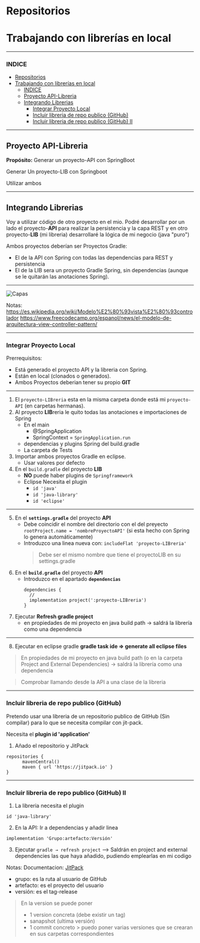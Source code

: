 # Repositorios

# Trabajando con librerías en local

---

### INDICE

- [Repositorios](#repositorios)
- [Trabajando con librerías en local](#trabajando-con-librerías-en-local)
    - [INDICE](#indice)
  - [Proyecto API-Libreria](#proyecto-api-libreria)
  - [Integrando Librerias](#integrando-librerias)
    - [Integrar Proyecto Local](#integrar-proyecto-local)
    - [Incluir libreria de repo publico (GitHub)](#incluir-libreria-de-repo-publico-github)
    - [Incluir libreria de repo publico (GitHub) II](#incluir-libreria-de-repo-publico-github-ii)

---

## Proyecto API-Libreria

**Propósito:**
Generar un proyecto-API con SpringBoot

Generar Un proyecto-LIB con Springboot

Utilizar ambos

---

## Integrando Librerias

Voy a utilizar código de otro proyecto en el mio. Podré desarrollar por un lado el proyecto-**API** para realizar la persistencia y la capa REST y en otro proyecto-**LIB** (mi libreria) desarrollaré la lógica de mi negocio (java "puro")

Ambos proyectos deberían ser Proyectos Gradle:

- El de la API con Spring con todas las dependencias para REST y persistencia
- El de la LIB sera un proyecto Gradle Spring, sin dependencias (aunque se le quitarán las anotaciones Spring).

---


<img title="Capas" src="https://www.techopedia.com/images/uploads/3b108f50042e4c398169ec3fa43d9b94.png">

Notas:
https://es.wikipedia.org/wiki/Modelo%E2%80%93vista%E2%80%93controlador
https://www.freecodecamp.org/espanol/news/el-modelo-de-arquitectura-view-controller-pattern/


---

### Integrar Proyecto Local

Prerrequisitos:

- Está generado el proyecto API y la libreria con Spring.
- Están en local (clonados o generados).
- Ambos Proyectos deberian tener su propio **GIT**

---

1. El `proyecto-LIBreria` esta en la misma carpeta donde está mi `proyecto-API` (en carpetas hermanas).
2. Al proyecto **LIB**reria le quito todas las anotaciones e importaciones de Spring
   - En el main
     - @SpringApplication
     - SpringContext = `SpringApplication.run`
   - dependencias y plugins Spring del build.gradle
   - La carpeta de Tests
3. Importar ambos proyectos Gradle en eclipse.
   - Usar valores por defecto
4. En el `build.gradle` del proyecto **LIB**
   - **NO** puede haber plugins de `Springframework`
   - Eclipse Necesita el plugin
     - `id 'java'`
     - `id 'java-library'`
     - `id 'eclipse'`

---

5. En el **`settings.gradle`** del proyecto **API**
   - Debe coincidir el nombre del directorio con el del preyecto
     `rootProject.name = 'nombreProyectoAPI'` (si esta hecho con Spring lo genera automáticamente)
   - Introduzco una linea nueva con:
     `includeFlat 'proyecto-LIBreria'`
     > Debe ser el mismo nombre que tiene el proyectoLIB en su settings.gradle
6. En el **`build.gradle`** del proyecto **API**
   - Introduzco en el apartado **`dependencias`**
     ```
     dependencies {
       //
       implementation project(':proyecto-LIBreria')
     }
     ```
7. Ejecutar **Refresh gradle project**
   - en propiedades de mi proyecto en java build path → saldrá la librería como una dependencia

---

8. Ejecutar en eclipse gradle
   **gradle task ide ⇒ generate all eclipse files**

> En propiedades de mi proyecto en java build path (o en la carpeta Project and External Dependencies) → saldrá la librería como una dependencia

> Comprobar llamando desde la API a una clase de la libreria

---

### Incluir libreria de repo publico (GitHub)

Pretendo usar una libreria de un repositorio publico de GitHub (Sin compilar) para lo que se necesita compilar con jit-pack.

Necesita el **plugin id 'application'**

1. Añado el repositorio y JitPack
  
```
repositories {
      mavenCentral()
      maven { url 'https://jitpack.io' }
}
```

---

### Incluir libreria de repo publico (GitHub) II

1. La libreria necesita el plugin

```
id 'java-library'
```

2. En la API: Ir a dependencias y añadir linea 

```
implementation 'Grupo:artefacto:Versión'
```
3. Ejecutar `gradle → refresh project` --> Saldrán en project and external dependencies las que haya añadido, pudiendo emplearlas en mi codigo

Notas:
Documentacion: [JitPack](https://docs.jitpack.io/building/)

- grupo: es la ruta al usuario de GitHub 
- artefacto: es el proyecto del usuario 
- versión: es el tag-release 

> En la version se puede poner 
> - 1 version concreta (debe existir un tag)
> - sanapshot (ultima versión) 
> - 1 commit concreto > puedo poner varias versiones que se crearan en sus carpetas correspondientes

